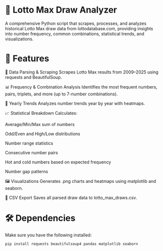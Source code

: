 # 🎲 Lotto Max Draw Analyzer

A comprehensive Python script that scrapes, processes, and analyzes historical Lotto Max draw data from lottodatabase.com, providing insights into number frequency, common combinations, statistical trends, and visualizations.

# 📌 Features
🧠 Data Parsing & Scraping
Scrapes Lotto Max results from 2009–2025 using requests and BeautifulSoup.

📊 Frequency & Combination Analysis
Identifies the most frequent numbers, pairs, triplets, and more (up to 7-number combinations).

📆 Yearly Trends
Analyzes number trends year by year with heatmaps.

📈 Statistical Breakdown
Calculates:

  Average/Min/Max sum of numbers
  
  Odd/Even and High/Low distributions
  
  Number range statistics
  
  Consecutive number pairs
  
  Hot and cold numbers based on expected frequency

  Number gap patterns

🖼️ Visualizations
Generates .png charts and heatmaps using matplotlib and seaborn.

📁 CSV Export
Saves all parsed draw data to lotto_max_draws.csv.

# 🛠️ Dependencies
Make sure you have the following installed:
```
pip install requests beautifulsoup4 pandas matplotlib seaborn
```
